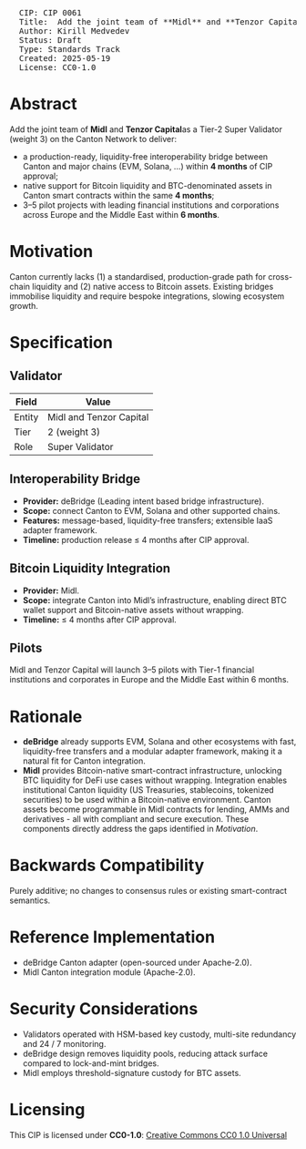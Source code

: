 <pre>
  CIP: CIP 0061
  Title:  Add the joint team of **Midl** and **Tenzor Capital** as Tier-2 Super Validator and Deliver Interoperability & Bitcoin Liquidity for the Canton Network
  Author: Kirill Medvedev <invest@tenzor.capital> 
  Status: Draft 
  Type: Standards Track 
  Created: 2025-05-19
  License: CC0-1.0
</pre>

# Abstract
Add the joint team of **Midl** and **Tenzor Capital**as a Tier-2 Super Validator (weight 3) on the Canton Network to deliver:

* a production-ready, liquidity-free interoperability bridge between Canton and major chains (EVM, Solana, …) within **4 months** of CIP approval;  
* native support for Bitcoin liquidity and BTC-denominated assets in Canton smart contracts within the same **4 months**;  
* 3–5 pilot projects with leading financial institutions and corporations across Europe and the Middle East within **6 months**.

# Motivation
Canton currently lacks (1) a standardised, production-grade path for cross-chain liquidity and (2) native access to Bitcoin assets. Existing bridges immobilise liquidity and require bespoke integrations, slowing ecosystem growth.

# Specification

## Validator
| Field        | Value                                 |
|--------------|---------------------------------------|
| Entity       | Midl and Tenzor Capital                      |
| Tier         | 2 (weight 3)                          |
| Role         | Super Validator                       |

## Interoperability Bridge
* **Provider:** deBridge (Leading intent based bridge infrastructure).  
* **Scope:** connect Canton to EVM, Solana and other supported chains.  
* **Features:** message-based, liquidity-free transfers; extensible IaaS adapter framework.  
* **Timeline:** production release ≤ 4 months after CIP approval.

## Bitcoin Liquidity Integration
* **Provider:** Midl.  
* **Scope:** integrate Canton into Midl’s infrastructure, enabling direct BTC wallet support and Bitcoin-native assets without wrapping.  
* **Timeline:** ≤ 4 months after CIP approval.

## Pilots
Midl and Tenzor Capital will launch 3–5 pilots with Tier-1 financial institutions and corporates in Europe and the Middle East within 6 months.

# Rationale
* **deBridge** already supports EVM, Solana and other ecosystems with fast, liquidity-free transfers and a modular adapter framework, making it a natural fit for Canton integration.  
* **Midl** provides Bitcoin-native smart-contract infrastructure, unlocking BTC liquidity for DeFi use cases without wrapping. Integration enables institutional Canton liquidity (US Treasuries, stablecoins, tokenized securities) to be used within a Bitcoin-native environment. Canton assets become programmable in Midl contracts for lending, AMMs and derivatives - all with compliant and secure execution.
These components directly address the gaps identified in *Motivation*.

# Backwards Compatibility
Purely additive; no changes to consensus rules or existing smart-contract semantics.

# Reference Implementation
* deBridge Canton adapter (open-sourced under Apache-2.0).  
* Midl Canton integration module (Apache-2.0).

# Security Considerations
* Validators operated with HSM-based key custody, multi-site redundancy and 24 / 7 monitoring.  
* deBridge design removes liquidity pools, reducing attack surface compared to lock-and-mint bridges.  
* Midl employs threshold-signature custody for BTC assets.

# Licensing
This CIP is licensed under **CC0-1.0**: [Creative Commons CC0 1.0 Universal](https://creativecommons.org/publicdomain/zero/1.0/)



